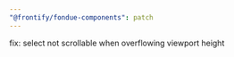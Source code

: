 ```yaml
---
"@frontify/fondue-components": patch
---
```


fix: select not scrollable when overflowing viewport height
